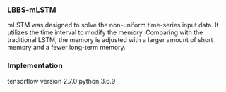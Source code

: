 ### LBBS-mLSTM
mLSTM was designed to solve the non-uniform time-series input data. It utilizes the time interval to modify the memory. Comparing with the traditional LSTM, the memory is adjusted with a larger amount of short memory and a fewer long-term memory. 
### Implementation 
tensorflow version 2.7.0
python 3.6.9
